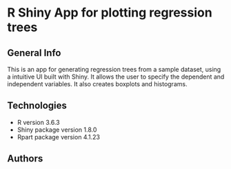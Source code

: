 # R Shiny App for plotting regression trees


## General Info
This is an app for generating regression trees from a sample dataset, using a intuitive UI built with Shiny. It allows the user to specify the dependent and independent variables. It also creates boxplots and histograms.

## Technologies
* R version 3.6.3
* Shiny package version 1.8.0
* Rpart package version 4.1.23

## Authors
